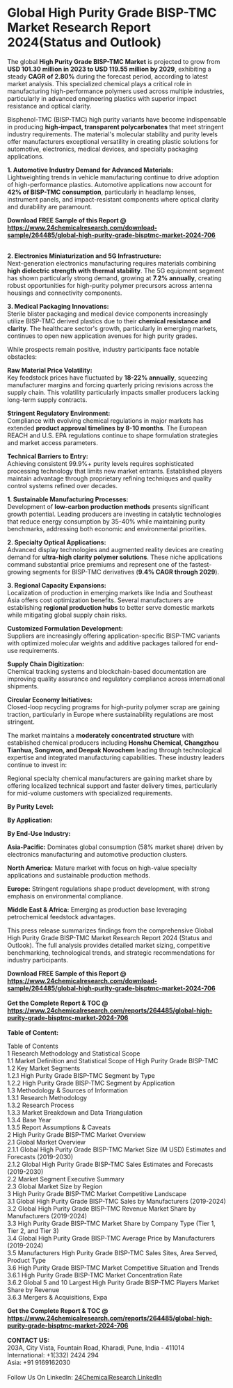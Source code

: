 <h1>Global High Purity Grade BISP-TMC Market Research Report 2024(Status and Outlook)</h1><p>The global <strong>High Purity Grade BISP-TMC Market</strong> is projected to grow from <strong>USD 101.30 million in 2023 to USD 119.55 million by 2029</strong>, exhibiting a steady <strong>CAGR of 2.80%</strong> during the forecast period, according to latest market analysis. This specialized chemical plays a critical role in manufacturing high-performance polymers used across multiple industries, particularly in advanced engineering plastics with superior impact resistance and optical clarity.</p><p>Bisphenol-TMC (BISP-TMC) high purity variants have become indispensable in producing <strong>high-impact, transparent polycarbonates</strong> that meet stringent industry requirements. The material's molecular stability and purity levels offer manufacturers exceptional versatility in creating plastic solutions for automotive, electronics, medical devices, and specialty packaging applications.</p><p><strong>1. Automotive Industry Demand for Advanced Materials:</strong><br>
Lightweighting trends in vehicle manufacturing continue to drive adoption of high-performance plastics. Automotive applications now account for <strong>42% of BISP-TMC consumption</strong>, particularly in headlamp lenses, instrument panels, and impact-resistant components where optical clarity and durability are paramount.</p><div><b>Download FREE Sample of this Report @ 
            <a href="https://www.24chemicalresearch.com/download-sample/264485/global-high-purity-grade-bisptmc-market-2024-706">
            https://www.24chemicalresearch.com/download-sample/264485/global-high-purity-grade-bisptmc-market-2024-706</a></b></div><br><p><strong>2. Electronics Miniaturization and 5G Infrastructure:</strong><br>
Next-generation electronics manufacturing requires materials combining <strong>high dielectric strength with thermal stability</strong>. The 5G equipment segment has shown particularly strong demand, growing at <strong>7.2% annually</strong>, creating robust opportunities for high-purity polymer precursors across antenna housings and connectivity components.</p><p><strong>3. Medical Packaging Innovations:</strong><br>
Sterile blister packaging and medical device components increasingly utilize BISP-TMC derived plastics due to their <strong>chemical resistance and clarity</strong>. The healthcare sector's growth, particularly in emerging markets, continues to open new application avenues for high purity grades.</p><p>While prospects remain positive, industry participants face notable obstacles:</p><p><strong>Raw Material Price Volatility:</strong><br>
	Key feedstock prices have fluctuated by <strong>18-22% annually</strong>, squeezing manufacturer margins and forcing quarterly pricing revisions across the supply chain. This volatility particularly impacts smaller producers lacking long-term supply contracts.</p><p><strong>Stringent Regulatory Environment:</strong><br>
	Compliance with evolving chemical regulations in major markets has extended <strong>product approval timelines by 8-10 months</strong>. The European REACH and U.S. EPA regulations continue to shape formulation strategies and market access parameters.</p><p><strong>Technical Barriers to Entry:</strong><br>
	Achieving consistent 99.9%+ purity levels requires sophisticated processing technology that limits new market entrants. Established players maintain advantage through proprietary refining techniques and quality control systems refined over decades.</p><p><strong>1. Sustainable Manufacturing Processes:</strong><br>
Development of <strong>low-carbon production methods</strong> presents significant growth potential. Leading producers are investing in catalytic technologies that reduce energy consumption by 35-40% while maintaining purity benchmarks, addressing both economic and environmental priorities.</p><p><strong>2. Specialty Optical Applications:</strong><br>
Advanced display technologies and augmented reality devices are creating demand for <strong>ultra-high clarity polymer solutions</strong>. These niche applications command substantial price premiums and represent one of the fastest-growing segments for BISP-TMC derivatives (<strong>9.4% CAGR through 2029</strong>).</p><p><strong>3. Regional Capacity Expansions:</strong><br>
Localization of production in emerging markets like India and Southeast Asia offers cost optimization benefits. Several manufacturers are establishing <strong>regional production hubs</strong> to better serve domestic markets while mitigating global supply chain risks.</p><p><strong>Customized Formulation Development:</strong><br>
	Suppliers are increasingly offering application-specific BISP-TMC variants with optimized molecular weights and additive packages tailored for end-use requirements.</p><p><strong>Supply Chain Digitization:</strong><br>
	Chemical tracking systems and blockchain-based documentation are improving quality assurance and regulatory compliance across international shipments.</p><p><strong>Circular Economy Initiatives:</strong><br>
	Closed-loop recycling programs for high-purity polymer scrap are gaining traction, particularly in Europe where sustainability regulations are most stringent.</p><p>The market maintains a <strong>moderately concentrated structure</strong> with established chemical producers including <strong>Honshu Chemical, Changzhou Tianhua, Songwon, and Deepak Novochem</strong> leading through technological expertise and integrated manufacturing capabilities. These industry leaders continue to invest in:</p><p>Regional specialty chemical manufacturers are gaining market share by offering localized technical support and faster delivery times, particularly for mid-volume customers with specialized requirements.</p><p><strong>By Purity Level:</strong></p><p><strong>By Application:</strong></p><p><strong>By End-Use Industry:</strong></p><p><strong>Asia-Pacific:</strong> Dominates global consumption (58% market share) driven by electronics manufacturing and automotive production clusters.</p><p><strong>North America:</strong> Mature market with focus on high-value specialty applications and sustainable production methods.</p><p><strong>Europe:</strong> Stringent regulations shape product development, with strong emphasis on environmental compliance.</p><p><strong>Middle East &amp; Africa:</strong> Emerging as production base leveraging petrochemical feedstock advantages.</p><p>This press release summarizes findings from the comprehensive Global High Purity Grade BISP-TMC Market Research Report 2024 (Status and Outlook). The full analysis provides detailed market sizing, competitive benchmarking, technological trends, and strategic recommendations for industry participants.</p><div><b>Download FREE Sample of this Report @ 
            <a href="https://www.24chemicalresearch.com/download-sample/264485/global-high-purity-grade-bisptmc-market-2024-706">
            https://www.24chemicalresearch.com/download-sample/264485/global-high-purity-grade-bisptmc-market-2024-706</a></b></div><br><div><b>Get the Complete Report & TOC @ 
            <a href="https://www.24chemicalresearch.com/reports/264485/global-high-purity-grade-bisptmc-market-2024-706">
            https://www.24chemicalresearch.com/reports/264485/global-high-purity-grade-bisptmc-market-2024-706</a></b></div><br>
            <b>Table of Content:</b><p>Table of Contents<br />
1 Research Methodology and Statistical Scope<br />
1.1 Market Definition and Statistical Scope of High Purity Grade BISP-TMC<br />
1.2 Key Market Segments<br />
1.2.1 High Purity Grade BISP-TMC Segment by Type<br />
1.2.2 High Purity Grade BISP-TMC Segment by Application<br />
1.3 Methodology & Sources of Information<br />
1.3.1 Research Methodology<br />
1.3.2 Research Process<br />
1.3.3 Market Breakdown and Data Triangulation<br />
1.3.4 Base Year<br />
1.3.5 Report Assumptions & Caveats<br />
2 High Purity Grade BISP-TMC Market Overview<br />
2.1 Global Market Overview<br />
2.1.1 Global High Purity Grade BISP-TMC Market Size (M USD) Estimates and Forecasts (2019-2030)<br />
2.1.2 Global High Purity Grade BISP-TMC Sales Estimates and Forecasts (2019-2030)<br />
2.2 Market Segment Executive Summary<br />
2.3 Global Market Size by Region<br />
3 High Purity Grade BISP-TMC Market Competitive Landscape<br />
3.1 Global High Purity Grade BISP-TMC Sales by Manufacturers (2019-2024)<br />
3.2 Global High Purity Grade BISP-TMC Revenue Market Share by Manufacturers (2019-2024)<br />
3.3 High Purity Grade BISP-TMC Market Share by Company Type (Tier 1, Tier 2, and Tier 3)<br />
3.4 Global High Purity Grade BISP-TMC Average Price by Manufacturers (2019-2024)<br />
3.5 Manufacturers High Purity Grade BISP-TMC Sales Sites, Area Served, Product Type<br />
3.6 High Purity Grade BISP-TMC Market Competitive Situation and Trends<br />
3.6.1 High Purity Grade BISP-TMC Market Concentration Rate<br />
3.6.2 Global 5 and 10 Largest High Purity Grade BISP-TMC Players Market Share by Revenue<br />
3.6.3 Mergers & Acquisitions, Expa</p><div><b>Get the Complete Report & TOC @ 
            <a href="https://www.24chemicalresearch.com/reports/264485/global-high-purity-grade-bisptmc-market-2024-706">
            https://www.24chemicalresearch.com/reports/264485/global-high-purity-grade-bisptmc-market-2024-706</a></b></div><br><b>CONTACT US:</b><br>
            203A, City Vista, Fountain Road, Kharadi, Pune, India - 411014<br>
            International: +1(332) 2424 294<br>
            Asia: +91 9169162030 <br><br>
            Follow Us On LinkedIn: <a href="https://www.linkedin.com/company/24chemicalresearch/">24ChemicalResearch LinkedIn</a>